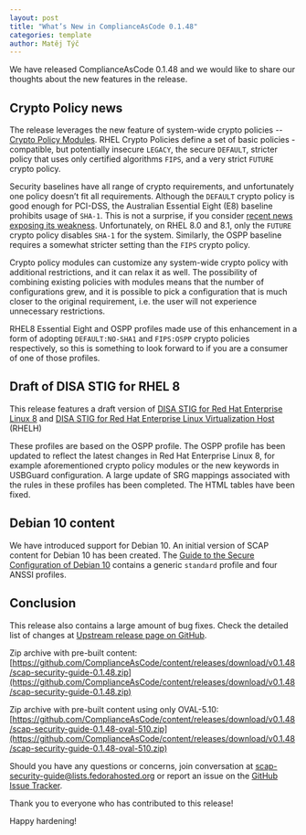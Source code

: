 ```yaml
---
layout: post
title: "What’s New in ComplianceAsCode 0.1.48"
categories: template
author: Matěj Týč
---
```


We have released ComplianceAsCode 0.1.48 and we would like to share our thoughts about the new features in the release.

## Crypto Policy news

The release leverages the new feature of system-wide crypto policies -- [Crypto Policy Modules](https://access.redhat.com/documentation/en-us/red_hat_enterprise_linux/8/html/security_hardening/using-the-system-wide-cryptographic-policies_security-hardening). RHEL Crypto Policies define a set of basic policies - compatible, but potentially insecure `LEGACY`, the secure `DEFAULT`, stricter policy that uses only certified algorithms `FIPS`, and a very strict `FUTURE` crypto policy.

Security baselines have all range of crypto requirements, and unfortunately one policy doesn’t fit all requirements. Although the `DEFAULT` crypto policy is good enough for PCI-DSS, the Australian Essential Eight (E8) baseline prohibits usage of `SHA-1`. This is not a surprise, if you consider [recent news exposing its weakness](https://sha-mbles.github.io/). Unfortunately, on RHEL 8.0 and 8.1, only the `FUTURE` crypto policy disables `SHA-1` for the system. Similarly, the OSPP baseline requires a somewhat stricter setting than the `FIPS` crypto policy.

Crypto policy modules can customize any system-wide crypto policy with additional restrictions, and it can relax it as well. The possibility of combining existing policies with modules means that the number of configurations grew, and it is possible to pick a configuration that is much closer to the original requirement, i.e. the user will not experience unnecessary restrictions.

RHEL8 Essential Eight and OSPP profiles made use of this enhancement in a form of adopting `DEFAULT:NO-SHA1` and `FIPS:OSPP` crypto policies respectively, so this is something to look forward to if you are a consumer of one of those profiles.

## Draft of DISA STIG for RHEL 8

This release features a draft version of [DISA STIG for Red Hat Enterprise Linux 8](http://static.open-scap.org/ssg-guides/ssg-rhel8-guide-stig.html) and [DISA STIG for Red Hat Enterprise Linux Virtualization Host](http://static.open-scap.org/ssg-guides/ssg-rhel8-guide-rhelh-stig.html) (RHELH)

These profiles are based on the OSPP profile. The OSPP profile has been updated to reflect the latest changes in Red Hat Enterprise Linux 8, for example aforementioned crypto policy modules or the new keywords in USBGuard configuration. A large update of SRG mappings associated with the rules in these profiles has been completed. The HTML tables have been fixed.

## Debian 10 content

We have introduced support for Debian 10. An initial version of SCAP content for Debian 10 has been created. The [Guide to the Secure Configuration of Debian 10](http://static.open-scap.org/ssg-guides/ssg-debian10-guide-index.html) contains a generic `standard` profile and four ANSSI profiles.

## Conclusion

This release also contains a large amount of bug fixes.
Check the detailed list of changes at [Upstream release page on GitHub](https://github.com/ComplianceAsCode/content/releases/tag/v0.1.48).


Zip archive with pre-built content:
[https://github.com/ComplianceAsCode/content/releases/download/v0.1.48/scap-security-guide-0.1.48.zip](https://github.com/ComplianceAsCode/content/releases/download/v0.1.48/scap-security-guide-0.1.48.zip)

Zip archive with pre-built content using only OVAL-5.10:
[https://github.com/ComplianceAsCode/content/releases/download/v0.1.48/scap-security-guide-0.1.48-oval-510.zip](https://github.com/ComplianceAsCode/content/releases/download/v0.1.48/scap-security-guide-0.1.48-oval-510.zip)

Should you have any questions or concerns, join conversation at scap-security-guide@lists.fedorahosted.org or report an issue on the [GitHub Issue Tracker](https://github.com/ComplianceAsCode/content/issues).

Thank you to everyone who has contributed to this release!

Happy hardening!
